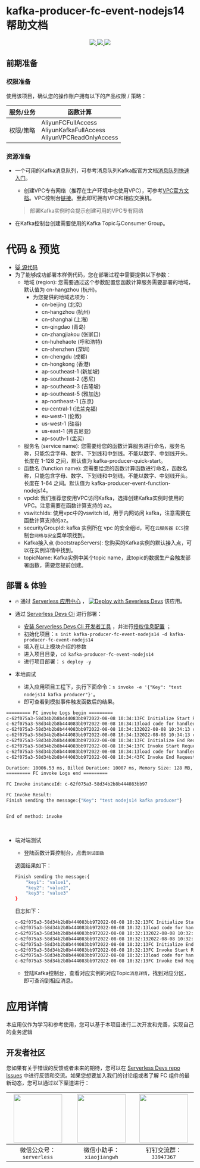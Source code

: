 # kafka-producer-fc-event-nodejs14 帮助文档

<p align="center" class="flex justify-center">
    <a href="https://www.serverless-devs.com" class="ml-1">
    <img src="http://editor.devsapp.cn/icon?package=kafka-producer-fc-event-nodejs14&type=packageType">
  </a>
  <a href="http://www.devsapp.cn/details.html?name=kafka-producer-fc-event-nodejs14" class="ml-1">
    <img src="http://editor.devsapp.cn/icon?package=kafka-producer-fc-event-nodejs14&type=packageVersion">
  </a>
  <a href="http://www.devsapp.cn/details.html?name=kafka-producer-fc-event-nodejs14" class="ml-1">
    <img src="http://editor.devsapp.cn/icon?package=kafka-producer-fc-event-nodejs14&type=packageDownload">
  </a>
</p>


## 前期准备

### 权限准备

使用该项目，确认您的操作账户拥有以下的产品权限 / 策略：


| 服务/业务 | 函数计算                                                     |
| --------- | ------------------------------------------------------------ |
| 权限/策略 | AliyunFCFullAccess<br/>AliyunKafkaFullAccess<br/>AliyunVPCReadOnlyAccess |


### 资源准备

  * 一个可用的Kafka消息队列，可参考消息队列Kafka版官方文档[消息队列快速入门](https://help.aliyun.com/document_detail/99949.html)。

    - 创建VPC专有网络（推荐在生产环境中也使用VPC），可参考[VPC官方文档](https://help.aliyun.com/document_detail/65398.htm?spm=a2c4g.11186623.0.0.61be4c9d4aGfpg#task-1012575)。VPC控制台[链接](https://vpcnext.console.aliyun.com/)。至此即可拥有VPC和相应交换机。

    > 部署Kafka实例时会提示创建可用的VPC专有网络

  * 在Kafka控制台创建需要使用的Kafka Topic与Consumer Group。

# 代码 & 预览

- [ :smiley_cat:  源代码](https://github.com/devsapp/)
- 为了能够成功部署本样例代码，您在部署过程中需要提供以下参数：
  - 地域 (region): 您需要通过这个参数配置您函数计算服务需要部署的地域，默认值为 cn-hangzhou (杭州)。
    - 为您提供的地域选项为：
      - cn-beijing (北京)
      - cn-hangzhou (杭州)
      - cn-shanghai (上海)
      - cn-qingdao (青岛)
      - cn-zhangjiakou (张家口)
      - cn-huhehaote (呼和浩特)
      - cn-shenzhen (深圳)
      - cn-chengdu (成都)
      - cn-hongkong (香港)
      - ap-southeast-1 (新加坡)
      - ap-southeast-2 (悉尼)
      - ap-southeast-3 (吉隆坡)
      - ap-southeast-5 (雅加达)
      - ap-northeast-1 (东京)
      - eu-central-1 (法兰克福)
      - eu-west-1 (伦敦)
      - us-west-1 (硅谷)
      - us-east-1 (弗吉尼亚)
      - ap-south-1 (孟买)
  - 服务名 (service name): 您需要给您的函数计算服务进行命名，服务名称，只能包含字母、数字、下划线和中划线。不能以数字、中划线开头。长度在 1-128 之间，默认值为 kafka-producer-quick-start。
  - 函数名 (function name): 您需要给您的函数计算函数进行命名，函数名称，只能包含字母、数字、下划线和中划线。不能以数字、中划线开头。长度在 1-64 之间。默认值为 kafka-producer-event-function-nodejs14。
  - vpcId: 我们推荐您使用VPC访问Kafka，选择创建Kafka实例时使用的VPC。注意需要在函数计算支持的 az。
  - vswitchIds:  使用vpc中的vswitch id，用于内网访问 kafka，注意需要在函数计算支持的az。
  - securityGroupId:  kafka 实例所在 vpc 的安全组id，可在`云服务器 ECS`控制台`网络与安全`菜单项找到。
  - Kafka接入点 (bootstrapServers): 您购买的Kafka实例的默认接入点，可以在实例详情中找到。
  - topicName: Kafka实例中某个topic name，此topic的数据生产会触发部署函数，需要您提前创建。

</codepre>

<deploy>

## 部署 & 体验

<appcenter>

-  :fire:  通过 [Serverless 应用中心](https://fcnext.console.aliyun.com/applications/create?template=kafka-producer-fc-event-nodejs14) ，
   [![Deploy with Severless Devs](https://img.alicdn.com/imgextra/i1/O1CN01w5RFbX1v45s8TIXPz_!!6000000006118-55-tps-95-28.svg)](https://fcnext.console.aliyun.com/applications/create?template=kafka-producer-fc-event-nodejs14)  该应用。

</appcenter>

- 通过 [Serverless Devs Cli](https://www.serverless-devs.com/serverless-devs/install) 进行部署：

  - [安装 Serverless Devs Cli 开发者工具](https://www.serverless-devs.com/serverless-devs/install) ，并进行[授权信息配置](https://www.serverless-devs.com/fc/config) ；
  - 初始化项目：`s init kafka-producer-fc-event-nodejs14 -d kafka-producer-fc-event-nodejs14`
  - 填入在以上模块介绍的参数
  - 进入项目目录，`cd kafka-producer-fc-event-nodejs14`
  - 进行项目部署： `s deploy -y`
- 本地调试
  - 进入应用项目工程下，执行下面命令：`s invoke -e '{"Key": "test nodejs14 kafka producer"}'`。
  - 即可查看到模拟事件触发函数后的结果。

```bash
========= FC invoke Logs begin =========
c-62f075a3-58d34b2b8b444083bb972022-08-08 10:34:13FC Initialize Start RequestId: c47410a0-ada0-45d8-863f-a9343feaa47e
c-62f075a3-58d34b2b8b444083bb972022-08-08 10:34:13load code for handler:index.initialize
c-62f075a3-58d34b2b8b444083bb972022-08-08 10:34:132022-08-08 10:34:13 c47410a0-ada0-45d8-863f-a9343feaa47e [verbose] Servers:  alikafka-pre-cn-7mz2sr1xa00c-1-vpc.alikafka.aliyuncs.com:9092
c-62f075a3-58d34b2b8b444083bb972022-08-08 10:34:132022-08-08 10:34:13 c47410a0-ada0-45d8-863f-a9343feaa47e [verbose] TopicName:  HelloTopic
c-62f075a3-58d34b2b8b444083bb972022-08-08 10:34:13FC Initialize End RequestId: c47410a0-ada0-45d8-863f-a9343feaa47e
c-62f075a3-58d34b2b8b444083bb972022-08-08 10:34:13FC Invoke Start RequestId: c47410a0-ada0-45d8-863f-a9343feaa47e
c-62f075a3-58d34b2b8b444083bb972022-08-08 10:34:13load code for handler:index.handler
c-62f075a3-58d34b2b8b444083bb972022-08-08 10:34:43FC Invoke End RequestId: 1c233449-024d-4a67-8e7f-83fe3bab6bac

Duration: 10006.53 ms, Billed Duration: 10007 ms, Memory Size: 128 MB, Max Memory Used: 52.28 MB
========= FC invoke Logs end =========

FC Invoke instanceId: c-62f075a3-58d34b2b8b444083bb97

FC Invoke Result:
Finish sending the message:{"Key": "test nodejs14 kafka producer"}


End of method: invoke
```

​		

- 端对端测试

  - 登陆函数计算控制台，点击`测试函数`
  
  返回结果如下：

  ```bash
  Finish sending the message:{
      "key1": "value1",
      "key2": "value2",
      "key3": "value3"
  }
  ```
  日志如下：
  
  ```bash
  c-62f075a3-58d34b2b8b444083bb972022-08-08 10:32:13FC Initialize Start RequestId: c47410a0-ada0-45d8-863f-a9343feaa47e
  c-62f075a3-58d34b2b8b444083bb972022-08-08 10:32:13load code for handler:index.initialize
  c-62f075a3-58d34b2b8b444083bb972022-08-08 10:32:132022-08-08 10:32:13 c47410a0-ada0-45d8-863f-a9343feaa47e [verbose] Servers:  alikafka-pre-cn-7mz2sr1xa00c-1-vpc.alikafka.aliyuncs.com:9092
  c-62f075a3-58d34b2b8b444083bb972022-08-08 10:32:132022-08-08 10:32:13 c47410a0-ada0-45d8-863f-a9343feaa47e [verbose] TopicName:  HelloTopic
  c-62f075a3-58d34b2b8b444083bb972022-08-08 10:32:13FC Initialize End RequestId: c47410a0-ada0-45d8-863f-a9343feaa47e
  c-62f075a3-58d34b2b8b444083bb972022-08-08 10:32:13FC Invoke Start RequestId: c47410a0-ada0-45d8-863f-a9343feaa47e
  c-62f075a3-58d34b2b8b444083bb972022-08-08 10:32:13load code for handler:index.handler
  c-62f075a3-58d34b2b8b444083bb972022-08-08 10:32:13FC Invoke End RequestId: c47410a0-ada0-45d8-863f-a9343feaa47e
  ```
  
  - 登陆Kafka控制台，查看对应实例的对应Topic`消息详情`，找到对应分区，即可查询到相应消息。
  
  

</deploy>

<appdetail id="flushContent">

# 应用详情



本应用仅作为学习和参考使用，您可以基于本项目进行二次开发和完善，实现自己的业务逻辑



</appdetail>

<devgroup>

## 开发者社区

您如果有关于错误的反馈或者未来的期待，您可以在 [Serverless Devs repo Issues](https://github.com/serverless-devs/serverless-devs/issues) 中进行反馈和交流。如果您想要加入我们的讨论组或者了解 FC 组件的最新动态，您可以通过以下渠道进行：

<p align="center">



| <img src="https://serverless-article-picture.oss-cn-hangzhou.aliyuncs.com/1635407298906_20211028074819117230.png" width="130px" > | <img src="https://serverless-article-picture.oss-cn-hangzhou.aliyuncs.com/1635407044136_20211028074404326599.png" width="130px" > | <img src="https://serverless-article-picture.oss-cn-hangzhou.aliyuncs.com/1635407252200_20211028074732517533.png" width="130px" > |
| ------------------------------------------------------------ | ------------------------------------------------------------ | ------------------------------------------------------------ |
| <center>微信公众号：`serverless`</center>                    | <center>微信小助手：`xiaojiangwh`</center>                   | <center>钉钉交流群：`33947367`</center>                      |

</p>

</devgroup>